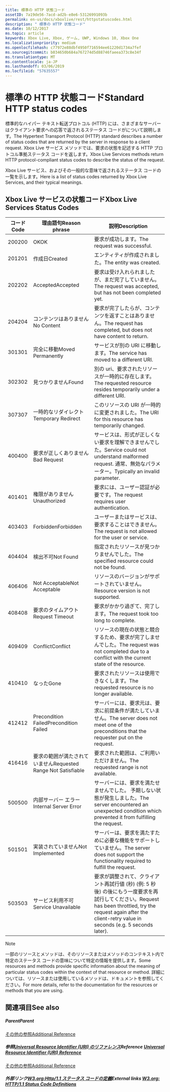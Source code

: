 ```yaml
---
title: 標準の HTTP 状態コード
assetID: 7a19de56-7acd-ad2b-e8e6-53126991093b
permalink: en-us/docs/xboxlive/rest/httpstatuscodes.html
description: " 標準の HTTP 状態コード"
ms.date: 10/12/2017
ms.topic: article
keywords: Xbox Live, Xbox, ゲーム, UWP, Windows 10, Xbox One
ms.localizationpriority: medium
ms.openlocfilehash: c77972e88dbf4950f716594ee61220d1734a7fef
ms.sourcegitcommit: b034650b684a767274d5d88746faeea373c8e34f
ms.translationtype: MT
ms.contentlocale: ja-JP
ms.lasthandoff: 03/06/2019
ms.locfileid: "57635557"
---
```

# <a name="standard-http-status-codes"></a><span data-ttu-id="a9fc6-104">標準の HTTP 状態コード</span><span class="sxs-lookup"><span data-stu-id="a9fc6-104">Standard HTTP status codes</span></span>
 
<span data-ttu-id="a9fc6-105">標準的なハイパー テキスト転送プロトコル (HTTP) には、さまざまなサーバーはクライアント要求への応答で返されるステータス コードがについて説明します。</span><span class="sxs-lookup"><span data-stu-id="a9fc6-105">The Hypertext Transport Protocol (HTTP) standard describes a number of status codes that are returned by the server in response to a client request.</span></span> <span data-ttu-id="a9fc6-106">Xbox Live サービス メソッドでは、要求の状態を記述する HTTP プロトコル準拠ステータス コードを返します。</span><span class="sxs-lookup"><span data-stu-id="a9fc6-106">Xbox Live Services methods return HTTP protocol-compliant status codes to describe the status of the request.</span></span>
 
<span data-ttu-id="a9fc6-107">Xbox Live サービス、およびその一般的な意味で返されるステータス コードの一覧を示します。</span><span class="sxs-lookup"><span data-stu-id="a9fc6-107">Here is a list of status codes returned by Xbox Live Services, and their typical meanings.</span></span>
 
<a id="ID4EAB"></a>

 
## <a name="xbox-live-services-status-codes"></a><span data-ttu-id="a9fc6-108">Xbox Live サービスの状態コード</span><span class="sxs-lookup"><span data-stu-id="a9fc6-108">Xbox Live Services Status Codes</span></span>
 
| <span data-ttu-id="a9fc6-109">コード</span><span class="sxs-lookup"><span data-stu-id="a9fc6-109">Code</span></span>| <span data-ttu-id="a9fc6-110">理由語句</span><span class="sxs-lookup"><span data-stu-id="a9fc6-110">Reason phrase</span></span>| <span data-ttu-id="a9fc6-111">説明</span><span class="sxs-lookup"><span data-stu-id="a9fc6-111">Description</span></span>| 
| --- | --- | --- | 
| <span data-ttu-id="a9fc6-112">200</span><span class="sxs-lookup"><span data-stu-id="a9fc6-112">200</span></span>| <span data-ttu-id="a9fc6-113">OK</span><span class="sxs-lookup"><span data-stu-id="a9fc6-113">OK</span></span>| <span data-ttu-id="a9fc6-114">要求が成功します。</span><span class="sxs-lookup"><span data-stu-id="a9fc6-114">The request was successful.</span></span>| 
| <span data-ttu-id="a9fc6-115">201</span><span class="sxs-lookup"><span data-stu-id="a9fc6-115">201</span></span>| <span data-ttu-id="a9fc6-116">作成日</span><span class="sxs-lookup"><span data-stu-id="a9fc6-116">Created</span></span>| <span data-ttu-id="a9fc6-117">エンティティが作成されました。</span><span class="sxs-lookup"><span data-stu-id="a9fc6-117">The entity was created.</span></span>| 
| <span data-ttu-id="a9fc6-118">202</span><span class="sxs-lookup"><span data-stu-id="a9fc6-118">202</span></span>| <span data-ttu-id="a9fc6-119">Accepted</span><span class="sxs-lookup"><span data-stu-id="a9fc6-119">Accepted</span></span>| <span data-ttu-id="a9fc6-120">要求は受け入れられましたが、まだ完了していません。</span><span class="sxs-lookup"><span data-stu-id="a9fc6-120">The request was accepted, but has not been completed yet.</span></span>| 
| <span data-ttu-id="a9fc6-121">204</span><span class="sxs-lookup"><span data-stu-id="a9fc6-121">204</span></span>| <span data-ttu-id="a9fc6-122">コンテンツはありません</span><span class="sxs-lookup"><span data-stu-id="a9fc6-122">No Content</span></span>| <span data-ttu-id="a9fc6-123">要求が完了したらが、コンテンツを返すことはありません。</span><span class="sxs-lookup"><span data-stu-id="a9fc6-123">The request has completed, but does not have content to return.</span></span>| 
| <span data-ttu-id="a9fc6-124">301</span><span class="sxs-lookup"><span data-stu-id="a9fc6-124">301</span></span>| <span data-ttu-id="a9fc6-125">完全に移動</span><span class="sxs-lookup"><span data-stu-id="a9fc6-125">Moved Permanently</span></span>| <span data-ttu-id="a9fc6-126">サービスが別の URI に移動します。</span><span class="sxs-lookup"><span data-stu-id="a9fc6-126">The service has moved to a different URI.</span></span>| 
| <span data-ttu-id="a9fc6-127">302</span><span class="sxs-lookup"><span data-stu-id="a9fc6-127">302</span></span>| <span data-ttu-id="a9fc6-128">見つかりません</span><span class="sxs-lookup"><span data-stu-id="a9fc6-128">Found</span></span>| <span data-ttu-id="a9fc6-129">別の uri、要求されたリソースが一時的に存在します。</span><span class="sxs-lookup"><span data-stu-id="a9fc6-129">The requested resource resides temporarily under a different URI.</span></span>| 
| <span data-ttu-id="a9fc6-130">307</span><span class="sxs-lookup"><span data-stu-id="a9fc6-130">307</span></span>| <span data-ttu-id="a9fc6-131">一時的なリダイレクト</span><span class="sxs-lookup"><span data-stu-id="a9fc6-131">Temporary Redirect</span></span>| <span data-ttu-id="a9fc6-132">このリソースの URI が一時的に変更されました。</span><span class="sxs-lookup"><span data-stu-id="a9fc6-132">The URI for this resource has temporarily changed.</span></span>| 
| <span data-ttu-id="a9fc6-133">400</span><span class="sxs-lookup"><span data-stu-id="a9fc6-133">400</span></span>| <span data-ttu-id="a9fc6-134">要求が正しくありません</span><span class="sxs-lookup"><span data-stu-id="a9fc6-134">Bad Request</span></span>| <span data-ttu-id="a9fc6-135">サービスは、形式が正しくない要求を理解できませんでした。</span><span class="sxs-lookup"><span data-stu-id="a9fc6-135">Service could not understand malformed request.</span></span> <span data-ttu-id="a9fc6-136">通常、無効なパラメーター。</span><span class="sxs-lookup"><span data-stu-id="a9fc6-136">Typically an invalid parameter.</span></span>| 
| <span data-ttu-id="a9fc6-137">401</span><span class="sxs-lookup"><span data-stu-id="a9fc6-137">401</span></span>| <span data-ttu-id="a9fc6-138">権限がありません</span><span class="sxs-lookup"><span data-stu-id="a9fc6-138">Unauthorized</span></span>| <span data-ttu-id="a9fc6-139">要求には、ユーザー認証が必要です。</span><span class="sxs-lookup"><span data-stu-id="a9fc6-139">The request requires user authentication.</span></span>| 
| <span data-ttu-id="a9fc6-140">403</span><span class="sxs-lookup"><span data-stu-id="a9fc6-140">403</span></span>| <span data-ttu-id="a9fc6-141">Forbidden</span><span class="sxs-lookup"><span data-stu-id="a9fc6-141">Forbidden</span></span>| <span data-ttu-id="a9fc6-142">ユーザーまたはサービスは、要求することはできません。</span><span class="sxs-lookup"><span data-stu-id="a9fc6-142">The request is not allowed for the user or service.</span></span>| 
| <span data-ttu-id="a9fc6-143">404</span><span class="sxs-lookup"><span data-stu-id="a9fc6-143">404</span></span>| <span data-ttu-id="a9fc6-144">検出不可</span><span class="sxs-lookup"><span data-stu-id="a9fc6-144">Not Found</span></span>| <span data-ttu-id="a9fc6-145">指定されたリソースが見つかりませんでした。</span><span class="sxs-lookup"><span data-stu-id="a9fc6-145">The specified resource could not be found.</span></span>| 
| <span data-ttu-id="a9fc6-146">406</span><span class="sxs-lookup"><span data-stu-id="a9fc6-146">406</span></span>| <span data-ttu-id="a9fc6-147">Not Acceptable</span><span class="sxs-lookup"><span data-stu-id="a9fc6-147">Not Acceptable</span></span>| <span data-ttu-id="a9fc6-148">リソースのバージョンがサポートされていません。</span><span class="sxs-lookup"><span data-stu-id="a9fc6-148">Resource version is not supported.</span></span>| 
| <span data-ttu-id="a9fc6-149">408</span><span class="sxs-lookup"><span data-stu-id="a9fc6-149">408</span></span>| <span data-ttu-id="a9fc6-150">要求のタイムアウト</span><span class="sxs-lookup"><span data-stu-id="a9fc6-150">Request Timeout</span></span>| <span data-ttu-id="a9fc6-151">要求がかかり過ぎて、完了します。</span><span class="sxs-lookup"><span data-stu-id="a9fc6-151">The request took too long to complete.</span></span>| 
| <span data-ttu-id="a9fc6-152">409</span><span class="sxs-lookup"><span data-stu-id="a9fc6-152">409</span></span>| <span data-ttu-id="a9fc6-153">Conflict</span><span class="sxs-lookup"><span data-stu-id="a9fc6-153">Conflict</span></span>| <span data-ttu-id="a9fc6-154">リソースの現在の状態と競合するため、要求が完了しませんでした。</span><span class="sxs-lookup"><span data-stu-id="a9fc6-154">The request was not completed due to a conflict with the current state of the resource.</span></span>| 
| <span data-ttu-id="a9fc6-155">410</span><span class="sxs-lookup"><span data-stu-id="a9fc6-155">410</span></span>| <span data-ttu-id="a9fc6-156">なった</span><span class="sxs-lookup"><span data-stu-id="a9fc6-156">Gone</span></span>| <span data-ttu-id="a9fc6-157">要求されたリソースは使用できなくします。</span><span class="sxs-lookup"><span data-stu-id="a9fc6-157">The requested resource is no longer available.</span></span>| 
| <span data-ttu-id="a9fc6-158">412</span><span class="sxs-lookup"><span data-stu-id="a9fc6-158">412</span></span>| <span data-ttu-id="a9fc6-159">Precondition Failed</span><span class="sxs-lookup"><span data-stu-id="a9fc6-159">Precondition Failed</span></span>| <span data-ttu-id="a9fc6-160">サーバーには、要求元は、要求に前提条件が満たしていません。</span><span class="sxs-lookup"><span data-stu-id="a9fc6-160">The server does not meet one of the preconditions that the requester put on the request.</span></span>| 
| <span data-ttu-id="a9fc6-161">416</span><span class="sxs-lookup"><span data-stu-id="a9fc6-161">416</span></span>| <span data-ttu-id="a9fc6-162">要求の範囲が満たされていません</span><span class="sxs-lookup"><span data-stu-id="a9fc6-162">Requested Range Not Satisfiable</span></span>| <span data-ttu-id="a9fc6-163">要求された範囲は、ご利用いただけません。</span><span class="sxs-lookup"><span data-stu-id="a9fc6-163">The requested range is not available.</span></span>| 
| <span data-ttu-id="a9fc6-164">500</span><span class="sxs-lookup"><span data-stu-id="a9fc6-164">500</span></span>| <span data-ttu-id="a9fc6-165">内部サーバー エラー</span><span class="sxs-lookup"><span data-stu-id="a9fc6-165">Internal Server Error</span></span>| <span data-ttu-id="a9fc6-166">サーバーには、要求を満たせませんでした。 予期しない状態が発生しました。</span><span class="sxs-lookup"><span data-stu-id="a9fc6-166">The server encountered an unexpected condition which prevented it from fulfilling the request.</span></span>| 
| <span data-ttu-id="a9fc6-167">501</span><span class="sxs-lookup"><span data-stu-id="a9fc6-167">501</span></span>| <span data-ttu-id="a9fc6-168">実装されていません</span><span class="sxs-lookup"><span data-stu-id="a9fc6-168">Not Implemented</span></span>| <span data-ttu-id="a9fc6-169">サーバーは、要求を満たすために必要な機能をサポートしていません。</span><span class="sxs-lookup"><span data-stu-id="a9fc6-169">The server does not support the functionality required to fulfill the request.</span></span>| 
| <span data-ttu-id="a9fc6-170">503</span><span class="sxs-lookup"><span data-stu-id="a9fc6-170">503</span></span>| <span data-ttu-id="a9fc6-171">サービス利用不可</span><span class="sxs-lookup"><span data-stu-id="a9fc6-171">Service Unavailable</span></span>| <span data-ttu-id="a9fc6-172">要求が調整されて、クライアント再試行値 (秒) (例: 5 秒後) の後にもう一度要求を再試行してください。</span><span class="sxs-lookup"><span data-stu-id="a9fc6-172">Request has been throttled, try the request again after the client-retry value in seconds (e.g. 5 seconds later).</span></span>| 
 

> [!NOTE] 
> <span data-ttu-id="a9fc6-173">一部のリソースとメソッドは、そのリソースまたはメソッドのコンテキスト内で特定のステータス コードの意味について特定の情報を提供します。</span><span class="sxs-lookup"><span data-stu-id="a9fc6-173">Some resources and methods provide specific information about the meaning of particular status codes within the context of that resource or method.</span></span> <span data-ttu-id="a9fc6-174">詳細については、リソースまたは使用しているメソッドは、ドキュメントを参照してください。</span><span class="sxs-lookup"><span data-stu-id="a9fc6-174">For more details, refer to the documentation for the resources or methods that you are using.</span></span> 

  
<a id="ID4E3BAC"></a>

 
## <a name="see-also"></a><span data-ttu-id="a9fc6-175">関連項目</span><span class="sxs-lookup"><span data-stu-id="a9fc6-175">See also</span></span>
 
<a id="ID4E5BAC"></a>

 
##### <a name="parent"></a><span data-ttu-id="a9fc6-176">Parent</span><span class="sxs-lookup"><span data-stu-id="a9fc6-176">Parent</span></span>  

[<span data-ttu-id="a9fc6-177">その他の参照</span><span class="sxs-lookup"><span data-stu-id="a9fc6-177">Additional Reference</span></span>](atoc-xboxlivews-reference-additional.md)

  
<a id="ID4EKCAC"></a>

 
##### <a name="reference--universal-resource-identifier-uri-referenceuriatoc-xboxlivews-reference-urismd"></a><span data-ttu-id="a9fc6-178">参照[Universal Resource Identifier (URI) のリファレンス](../uri/atoc-xboxlivews-reference-uris.md)</span><span class="sxs-lookup"><span data-stu-id="a9fc6-178">Reference  [Universal Resource Identifier (URI) Reference](../uri/atoc-xboxlivews-reference-uris.md)</span></span>

 [<span data-ttu-id="a9fc6-179">その他の参照</span><span class="sxs-lookup"><span data-stu-id="a9fc6-179">Additional Reference</span></span>](atoc-xboxlivews-reference-additional.md)

  
<a id="ID4EZCAC"></a>

 
##### <a name="external-links--w3org-http11-status-code-definitionshttpswwww3orgprotocolsrfc2616rfc2616-sec10htmlsec10"></a><span data-ttu-id="a9fc6-180">外部リンク[W3.org:Http/1.1 ステータス コードの定義](https://www.w3.org/Protocols/rfc2616/rfc2616-sec10.html#sec10)</span><span class="sxs-lookup"><span data-stu-id="a9fc6-180">External links  [W3.org: HTTP/1.1 Status Code Definitions](https://www.w3.org/Protocols/rfc2616/rfc2616-sec10.html#sec10)</span></span>

   